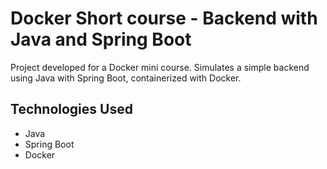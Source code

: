 # Docker Short course - Backend with Java and Spring Boot

Project developed for a Docker mini course. Simulates a simple backend using Java with Spring Boot, containerized with Docker.

## Technologies Used
- Java  
- Spring Boot  
- Docker
